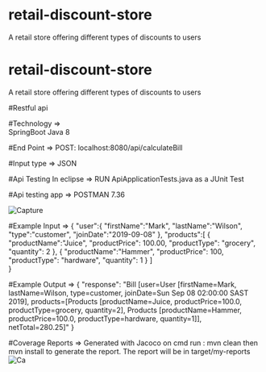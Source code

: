 # retail-discount-store
A retail store offering different types of discounts to users

# retail-discount-store
A retail store offering different types of discounts to users

#Restful api

#Technology =>  
SpringBoot
Java 8

#End Point =>
POST: localhost:8080/api/calculateBill

#Input type => 
JSON

#Api Testing In eclipse => 
  RUN ApiApplicationTests.java as a JUnit Test

#Api testing app =>
POSTMAN 7.36

![Capture](https://user-images.githubusercontent.com/43088501/133017928-a232ab7c-c0d9-4a64-b870-6e38b1cee24d.PNG)

#Example Input => 
  {
    "user":{
        "firstName":"Mark",
        "lastName":"Wilson",
        "type":"customer",
        "joinDate":"2019-09-08"
    },
    "products":[
        {
            "productName":"Juice",
            "productPrice": 100.00,
            "productType": "grocery",
            "quantity": 2
        },
        {
            "productName":"Hammer",
            "productPrice": 100,
            "productType": "hardware",
            "quantity": 1
        }
    ]   
}

#Example Output =>
{
    "response": "Bill [user=User [firstName=Mark, lastName=Wilson, type=customer, joinDate=Sun Sep 08 02:00:00 SAST 2019], products=[Products [productName=Juice,   productPrice=100.0, productType=grocery, quantity=2], Products [productName=Hammer, productPrice=100.0, productType=hardware, quantity=1]], netTotal=280.25]"
}

#Coverage Reports =>
Generated with Jacoco
on cmd run : mvn clean then mvn install to generate the report. 
The report will be in target/my-reports
![Ca](https://user-images.githubusercontent.com/43088501/133018107-116979cd-b6bc-4c98-b922-cd7ea345ab2d.PNG)
